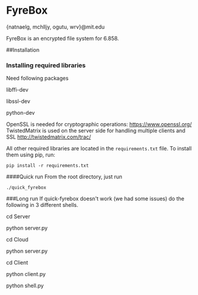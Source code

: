 FyreBox
=======
{natnaelg, mchlljy, ogutu, wrv}@mit.edu

FyreBox is an encrypted file system for 6.858. 

##Installation
### Installing required libraries
Need following packages

libffi-dev

libssl-dev

python-dev

OpenSSL is needed for cryptographic operations: https://www.openssl.org/ 
TwistedMatrix is used on the server side for handling multiple clients and SSL http://twistedmatrix.com/trac/

All other required libraries are located in the `requirements.txt` file. To install
them using pip, run:

    pip install -r requirements.txt

####Quick run
From the root directory, just run

    ./quick_fyrebox
###Long run
If quick-fyrebox doesn't work (we had some issues) do the following in 3
different shells.

cd Server

python server.py

cd Cloud

python server.py

cd Client

python client.py

python shell.py
